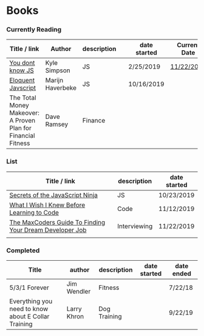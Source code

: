 # Books

### Currently Reading

| Title / link                                                                                                   | Author           | description |   | date started | Current Date                                                                                           |
| -------------------------------------------------------------------------------------------------------------- | ---------------- | ----------- | - | ------------ | ------------------------------------------------------------------------------------------------------ |
| [You dont know JS](https://github.com/getify/You-Dont-Know-JS/blob/2nd-ed/objects-classes/ch3.md#configurable) | Kyle Simpson     | JS          |   | 2/25/2019    | [11/22/2019](https://github.com/getify/You-Dont-Know-JS/blob/2nd-ed/objects-classes/ch3.md#enumerable) |
| [Eloquent Javscript](http://eloquentjavascript.net/00\_intro.html)                                             | Marijn Haverbeke | JS          |   | 10/16/2019   |                                                                                                        |
| The Total Money Makeover: A Proven Plan for Financial Fitness                                                  | Dave Ramsey      | Finance     |   |              |                                                                                                        |

### List

| Title / link                                                                                                                                                                                                        | description  | date started |
| ------------------------------------------------------------------------------------------------------------------------------------------------------------------------------------------------------------------- | ------------ | ------------ |
| [Secrets of the JavaScript Ninja](https://www.manning.com/books/secrets-of-the-javascript-ninja)                                                                                                                    | JS           | 10/23/2019   |
| [What I Wish I Knew Before Learning to Code](https://attachments.convertkitcdnn.com/153160/351e01a1-4704-4443-9a7d-a94ff2922a21/What%20I%20Wish%20I%20Knew%20Before%20Learning%20to%20Code%20-%20Ali%20Spittel.pdf) | Code         | 11/12/2019   |
| [The MaxCoders Guide To Finding Your Dream Developer Job](https://www.amazon.com/MaxCoders-Guide-Finding-Dream-Developer-ebook/dp/B081MBL5C9)                                                                       | Interviewing | 11/22/2019   |
|                                                                                                                                                                                                                     |              |              |

### Completed

| Title                                               | author      | description  | date started | date ended |
| --------------------------------------------------- | ----------- | ------------ | ------------ | ---------- |
| 5/3/1 Forever                                       | Jim Wendler | Fitness      |              | 7/22/18    |
| Everything you need to know about E Collar Training | Larry Khron | Dog Training |              | 9/22/19    |
